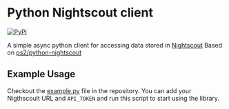 # Python Nightscout client

[![PyPi](https://img.shields.io/pypi/v/py_nightscout)](https://pypi.org/project/py-nightscout/)

A simple async python client for accessing data stored in [Nightscout](https://github.com/nightscout/cgm-remote-monitor)
Based on [ps2/python-nightscout](https://github.com/ps2/python-nightscout)

## Example Usage

Checkout the [example.py](example.py) file in the repository.
You can add your Nigthscoult URL and `API_TOKEN` and run this script to start using the library.